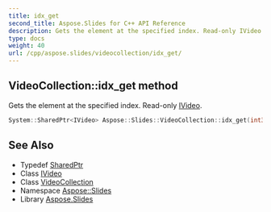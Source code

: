 ```yaml
---
title: idx_get
second_title: Aspose.Slides for C++ API Reference
description: Gets the element at the specified index. Read-only IVideo.
type: docs
weight: 40
url: /cpp/aspose.slides/videocollection/idx_get/
---
```

## VideoCollection::idx_get method


Gets the element at the specified index. Read-only [IVideo](../../ivideo/).

```cpp
System::SharedPtr<IVideo> Aspose::Slides::VideoCollection::idx_get(int32_t index) override
```

## See Also

* Typedef [SharedPtr](../../../system/sharedptr/)
* Class [IVideo](../../ivideo/)
* Class [VideoCollection](../)
* Namespace [Aspose::Slides](../../)
* Library [Aspose.Slides](../../../)
